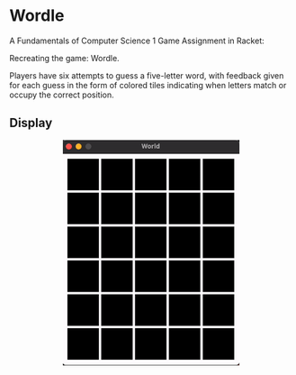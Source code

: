 # Wordle
A Fundamentals of Computer Science 1 Game Assignment in Racket:

Recreating the game: Wordle. 

Players have six attempts to guess a five-letter word, with feedback given for each guess in the form of colored tiles indicating when letters match or occupy the correct position.

## Display
<p align="center">
  <img src= "https://github.com/alexsun2/wordle/blob/main/Wordle.gif" alt="Wordle Display" height="400"/>
</p>
